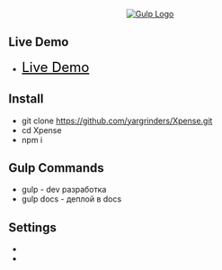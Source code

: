 <p align="center"><a href="https://gulpjs.com/" target="_blank"><img src="https://raw.githubusercontent.com/dperrymorrow/gulp-task-generator/master/gulp_generator_logo.png" alt="Gulp Logo"></a></p>

## Live Demo 

- <a style="color:black; font-size:24px;" href="https://yargrinders.github.io/Xpense/" target="_blank">Live Demo</a>

## Install 

- git clone https://github.com/yargrinders/Xpense.git
- cd Xpense 
- npm i

## Gulp Commands 

- gulp      - dev разработка
- gulp docs - деплой в docs

## Settings 

- 
- 